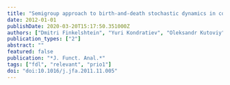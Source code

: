 ```yaml
---
title: "Semigroup approach to birth-and-death stochastic dynamics in continuum"
date: 2012-01-01
publishDate: 2020-03-20T15:17:50.351000Z
authors: ["Dmitri Finkelshtein", "Yuri Kondratiev", "Oleksandr Kutoviy"]
publication_types: ["2"]
abstract: ""
featured: false
publication: "*J. Funct. Anal.*"
tags: ["fdl", "relevant", "prio1"]
doi: "doi:10.1016/j.jfa.2011.11.005"
---
```


